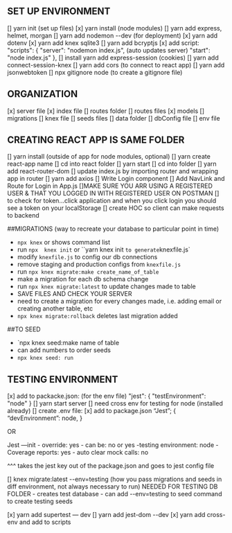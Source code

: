## SET UP ENVIRONMENT
[] yarn init (set up files)
[x] yarn install (node modules)
[] yarn add express, helmet, morgan 
[] yarn add nodemon --dev (for deployment)
[x] yarn add dotenv
[x] yarn add knex sqlite3
[] yarn add bcryptjs
[x] add script: 
 "scripts": {
    "server": "nodemon index.js", (auto updates server)
    "start": "node index.js"
  },
[] install yarn add express-session (cookies)
[] yarn add connect-session-knex 
[] yarn add cors (to connect to react app)
[] yarn add jsonwebtoken
[] npx gitignore node (to create a gitignore file)

## ORGANIZATION
[x] server file 
[x] index file 
[] routes folder
    [] routes files
    [x] models
[] migrations
[] knex file
[] seeds files 
[] data folder
[] dbConfig file 
[]  env file

## CREATING REACT APP IS SAME FOLDER
[] yarn install (outside of app for node modules, optional)
[] yarn create react-app name
    [] cd into react folder
    [] yarn start 
[] cd into folder 
[] yarn add react-router-dom
[] update index.js by importing router and wrapping app in router 
[] yarn add axios 
[] Write Login component
[] Add NavLink and Route for Login in App.js
[]MAKE SURE YOU ARR USING A REGISTERED USER & THAT YOU LOGGED IN WITH REGISTERED USER ON POSTMAN
[] to check for token...click application and when you click login you should see a token on your localStorage 
[] create HOC so client can make requests to backend 

##MIGRATIONS (way to recreate your database to particular point in time)

- `npx knex` or  shows command list 
- run `npx  knex init` or ``yarn knex init ` to generate `knexfile.js`
- modify `knexfile.js` to config our db connections
- remove staging and production configs from `knexfile.js`
- run `npx knex migrate:make create_name_of_table` 
- make a migration for each db schema change 
- run `npx knex migrate:latest` to update changes made to table 
- SAVE FILES AND CHECK YOUR SERVER
- need to create a migration for every changes made, i.e. adding email or creating another table, etc
- `npx knex migrate:rollback` deletes last migration added 


##TO SEED

- `npx knex seed:make name of table 
- can add numbers to order seeds
- `npx knex seed: run`

## TESTING ENVIRONMENT


[x] add to packacke.json: (for the env file)
 "jest": {
    "testEnvironment": "node"
  }
[] yarn start server 
[] need cross env for testing for node (installed already)
[] create .env file:
[x] add  to package.json
“Jest”; {
“devEnvironment”: node, 
}

OR 

Jest —init
	- override: yes
	- can be: no or yes 
	-testing environment: node
	- Coverage reports: yes
	- auto clear mock calls: no

^^^ takes the jest key out of the package.json and goes to jest  config file 

[]  knex migrate:latest --env=testing (how you pass migrations and seeds in diff environment, not always necessary to run) NEEDED FOR TESTING DB FOLDER 
    - creates test database 
    - can add --env=testing to seed command to create testing seeds 

[x] yarn add supertest — dev
[] yarn add jest-dom --dev
[x] yarn add cross-env and add to scripts 